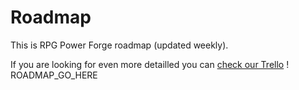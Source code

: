 # Roadmap

This is RPG Power Forge roadmap (updated weekly).

If you are looking for even more detailled you can [check our Trello](TRELLO_WEBSITE_LINK) !
ROADMAP_GO_HERE